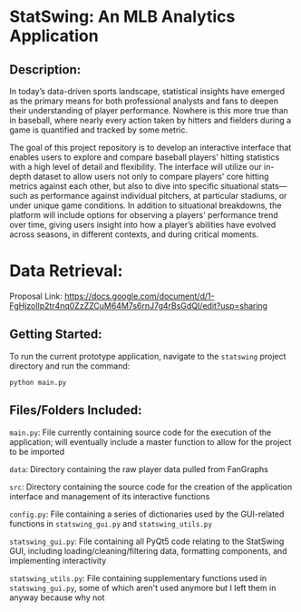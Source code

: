 # StatSwing: An MLB Analytics Application

## Description:

In today’s data-driven sports landscape, statistical insights have emerged as the primary means for both professional analysts and fans to deepen their understanding of player performance. Nowhere is this more true than in baseball, where nearly every action taken by hitters and fielders during a game is quantified and tracked by some metric.

The goal of this project repository is to develop an interactive interface that enables users to explore and compare baseball players' hitting statistics with a high level of detail and flexibility. The interface will utilize our in-depth dataset to allow users not only to compare players' core hitting metrics against each other, but also to dive into specific situational stats—such as performance against individual pitchers, at particular stadiums, or under unique game conditions. In addition to situational breakdowns, the platform will include options for observing a players' performance trend over time, giving users insight into how a player’s abilities have evolved across seasons, in different contexts, and during critical moments.

# Data Retrieval:

Proposal Link: https://docs.google.com/document/d/1-FgHjzoIlp2tr4nq0ZzZZCuM64M7s6rnJ7g4rBsGdQI/edit?usp=sharing

## Getting Started:

To run the current prototype application, navigate to the `statswing` project directory and run the command:

`python main.py`

## Files/Folders Included:

`main.py`: File currently containing source code for the execution of the application; will eventually include a master function to allow for the project to be imported

`data`: Directory containing the raw player data pulled from FanGraphs

`src`: Directory containing the source code for the creation of the application interface and management of its interactive functions

`config.py`: File containing a series of dictionaries used by the GUI-related functions in `statswing_gui.py` and `statswing_utils.py`

`statswing_gui.py`: File containing all PyQt5 code relating to the StatSwing GUI, including loading/cleaning/filtering data, formatting components, and implementing interactivity

`statswing_utils.py`: File containing supplementary functions used in `statswing_gui.py`, some of which aren't used anymore but I left them in anyway because why not
